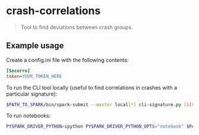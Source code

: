 # crash-correlations
> Tool to find deviations between crash groups.

## Example usage

Create a config.ini file with the following contents:
```ini
[Socorro]
token=YOUR_TOKEN_HERE
```

To run the CLI tool locally (useful to find correlations in crashes with a particular signature):
```bash
$PATH_TO_SPARK/bin/spark-submit --master local[*] cli-signature.py [SIGNATURE]
```

To run notebooks:
```bash
PYSPARK_DRIVER_PYTHON=ipython PYSPARK_DRIVER_PYTHON_OPTS="notebook" $PATH_TO_SPARK/bin/pyspark
```
